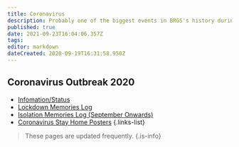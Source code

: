 ```yaml
---
title: Coronavirus
description: Probably one of the biggest events in BRGS's history during peacetime.
published: true
date: 2021-09-23T16:04:06.357Z
tags: 
editor: markdown
dateCreated: 2020-09-19T16:31:58.950Z
---
```


## Coronavirus Outbreak 2020

- [Infomation/Status](/coronavirus/status)
- [Lockdown Memories Log](/coronavirus/lockdown-log)
- [Isolation Memories Log (September Onwards)](/coronavirus/isolation-log)
- [Coronavirus Stay Home Posters](/coronavirus/StayHomePosters)
{.links-list}
> These pages are updated frequently.
{.is-info}

